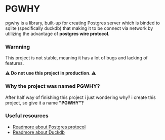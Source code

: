 # PGWHY

pgwhy is a library, built-up for creating Postgres server which is binded to sqlite (specifically duckdb) that making it to be connect via network by utilizing the advantage of **postgres wire protocol**.

### Warnning

This project is not stable, meaning it has a lot of bugs and lacking of features.

**⚠️ Do not use this project in production. ⚠️**

### Why the project was named PGWHY?
After half way of finishing this project i just wondering why? i create this project, so give it a name **"PGWHY"?**

### Useful resources
- [Readmore about Postgres protocol](https://www.postgresql.org/docs/current/protocol-flow.html)
- [Readmore about Duckdb](https://github.com/duckdb/duckdb)
